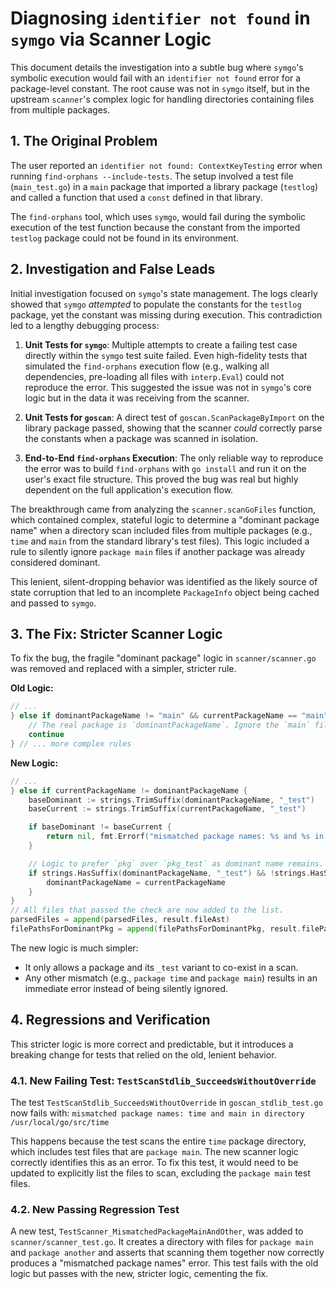 # Diagnosing `identifier not found` in `symgo` via Scanner Logic

This document details the investigation into a subtle bug where `symgo`'s symbolic execution would fail with an `identifier not found` error for a package-level constant. The root cause was not in `symgo` itself, but in the upstream `scanner`'s complex logic for handling directories containing files from multiple packages.

## 1. The Original Problem

The user reported an `identifier not found: ContextKeyTesting` error when running `find-orphans --include-tests`. The setup involved a test file (`main_test.go`) in a `main` package that imported a library package (`testlog`) and called a function that used a `const` defined in that library.

The `find-orphans` tool, which uses `symgo`, would fail during the symbolic execution of the test function because the constant from the imported `testlog` package could not be found in its environment.

## 2. Investigation and False Leads

Initial investigation focused on `symgo`'s state management. The logs clearly showed that `symgo` *attempted* to populate the constants for the `testlog` package, yet the constant was missing during execution. This contradiction led to a lengthy debugging process:

1.  **Unit Tests for `symgo`**: Multiple attempts to create a failing test case directly within the `symgo` test suite failed. Even high-fidelity tests that simulated the `find-orphans` execution flow (e.g., walking all dependencies, pre-loading all files with `interp.Eval`) could not reproduce the error. This suggested the issue was not in `symgo`'s core logic but in the data it was receiving from the scanner.

2.  **Unit Tests for `goscan`**: A direct test of `goscan.ScanPackageByImport` on the library package passed, showing that the scanner *could* correctly parse the constants when a package was scanned in isolation.

3.  **End-to-End `find-orphans` Execution**: The only reliable way to reproduce the error was to build `find-orphans` with `go install` and run it on the user's exact file structure. This proved the bug was real but highly dependent on the full application's execution flow.

The breakthrough came from analyzing the `scanner.scanGoFiles` function, which contained complex, stateful logic to determine a "dominant package name" when a directory scan included files from multiple packages (e.g., `time` and `main` from the standard library's test files). This logic included a rule to silently ignore `package main` files if another package was already considered dominant.

This lenient, silent-dropping behavior was identified as the likely source of state corruption that led to an incomplete `PackageInfo` object being cached and passed to `symgo`.

## 3. The Fix: Stricter Scanner Logic

To fix the bug, the fragile "dominant package" logic in `scanner/scanner.go` was removed and replaced with a simpler, stricter rule.

**Old Logic:**
```go
// ...
} else if dominantPackageName != "main" && currentPackageName == "main" {
    // The real package is `dominantPackageName`. Ignore the `main` file.
    continue
} // ... more complex rules
```

**New Logic:**
```go
// ...
} else if currentPackageName != dominantPackageName {
    baseDominant := strings.TrimSuffix(dominantPackageName, "_test")
    baseCurrent := strings.TrimSuffix(currentPackageName, "_test")

    if baseDominant != baseCurrent {
        return nil, fmt.Errorf("mismatched package names: %s and %s in directory %s", dominantPackageName, currentPackageName, pkgDirPath)
    }

    // Logic to prefer `pkg` over `pkg_test` as dominant name remains.
    if strings.HasSuffix(dominantPackageName, "_test") && !strings.HasSuffix(currentPackageName, "_test") {
        dominantPackageName = currentPackageName
    }
}
// All files that passed the check are now added to the list.
parsedFiles = append(parsedFiles, result.fileAst)
filePathsForDominantPkg = append(filePathsForDominantPkg, result.filePath)
```

The new logic is much simpler:
- It only allows a package and its `_test` variant to co-exist in a scan.
- Any other mismatch (e.g., `package time` and `package main`) results in an immediate error instead of being silently ignored.

## 4. Regressions and Verification

This stricter logic is more correct and predictable, but it introduces a breaking change for tests that relied on the old, lenient behavior.

### 4.1. New Failing Test: `TestScanStdlib_SucceedsWithoutOverride`

The test `TestScanStdlib_SucceedsWithoutOverride` in `goscan_stdlib_test.go` now fails with:
`mismatched package names: time and main in directory /usr/local/go/src/time`

This happens because the test scans the entire `time` package directory, which includes test files that are `package main`. The new scanner logic correctly identifies this as an error. To fix this test, it would need to be updated to explicitly list the files to scan, excluding the `package main` test files.

### 4.2. New Passing Regression Test

A new test, `TestScanner_MismatchedPackageMainAndOther`, was added to `scanner/scanner_test.go`. It creates a directory with files for `package main` and `package another` and asserts that scanning them together now correctly produces a "mismatched package names" error. This test fails with the old logic but passes with the new, stricter logic, cementing the fix.
